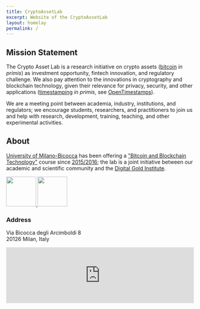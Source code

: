 ```yaml
---
title: CryptoAssetLab
excerpt: Website of the CryptoAssetLab
layout: homelay
permalink: /
---
```


## Mission Statement

The Crypto Asset Lab is a
research initiative
on crypto assets
([bitcoin](http://bitcoincore.org/) _in primis_)
as investment opportunity, fintech innovation,
and regulatory challenge.
We also pay attention to the innovations in cryptography and
blockchain technology,
given
their relevance for privacy,
security, and other applications
([timestamping](http://dgi.io/ots/) _in primis_, see
[OpenTimestamps](http://opentimestamps.org/)).

We are a meeting point between academia, industry,
institutions, and regulators; we encourage students, researchers,
and practitioners to join us and help with
research, development, training, teaching, and
other experimental activities.

## About

[University of Milano-Bicocca](http://www.unimib.it)
has been offering a
["Bitcoin and Blockchain Technology"](http://www.ametrano.net/bbt/)
course since
[2015/2016](http://www.ametrano.net/courses/#past-university-courses);
the lab is a joint initiative between our
academic and scientific community and the
[Digital Gold Institute](http://www.dgi.io).

<a href="http://www.diseade.unimib.it/it">
    <img src="{{ site.url }}{{ site.baseurl }}/images/bicocca-logo.png" height="80">
</a>
<a href="http://dgi.io">
    <img src="{{ site.url }}{{ site.baseurl }}/images/dgi-logo.png" height="80">
</a>

### Address

Via Bicocca degli Arcimboldi 8<br>
20126 Milan, Italy<br>

<iframe src="https://www.google.com/maps/embed?pb=!1m18!1m12!1m3!1d2795.6348896124377!2d9.210284016342875!3d45.51742797910175!2m3!1f0!2f0!3f0!3m2!1i1024!2i768!4f13.1!3m3!1m2!1s0x4786c7481b141dd7%3A0x57e9ff45dc8331de!2sU7+Universit%C3%A0+Milano+Bicocca!5e0!3m2!1sen!2sit!4v1557314816331!5m2!1sen!2sit" width="100%" height="auto" frameborder="0" style="border:0" allowfullscreen></iframe>

